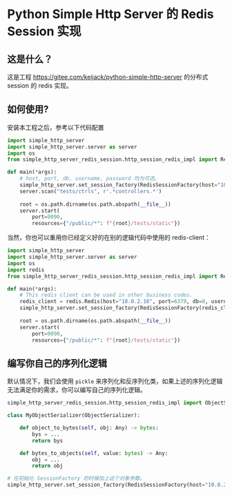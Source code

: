 # Python Simple Http Server 的 Redis Session 实现

## 这是什么？

这是工程 https://gitee.com/keijack/python-simple-http-server 的分布式 session 的 redis 实现。

## 如何使用?

安装本工程之后，参考以下代码配置

```python
import simple_http_server
import simple_http_server.server as server
import os
from simple_http_server_redis_session.http_session_redis_impl import RedisSessionFactory

def main(*args):
    # host, port, db, username, password 均为可选。
    simple_http_server.set_session_factory(RedisSessionFactory(host="10.0.2.16", port=6379, db=0, username="", password=""))
    server.scan("tests/ctrls", r'.*controllers.*')
    
    root = os.path.dirname(os.path.abspath(__file__))
    server.start(
        port=9090,
        resources={"/public/*": f"{root}/tests/static"})

```

当然，你也可以重用你已经定义好的在别的逻辑代码中使用的 redis-client：

```python
import simple_http_server
import simple_http_server.server as server
import os
import redis
from simple_http_server_redis_session.http_session_redis_impl import RedisSessionFactory

def main(*args):
    # This redis client can be used in other business codes.
    redis_client = redis.Redis(host="10.0.2.16", port=6379, db=0, username="", password="")
    simple_http_server.set_session_factory(RedisSessionFactory(redis_client=redis_client))
    
    root = os.path.dirname(os.path.abspath(__file__))
    server.start(
        port=9090,
        resources={"/public/*": f"{root}/tests/static"})

```

## 编写你自己的序列化逻辑

默认情况下，我们会使用 `pickle` 来序列化和反序列化类，如果上述的序列化逻辑无法满足你的需求，你可以编写自己的序列化逻辑。

```python
simple_http_server_redis_session.http_session_redis_impl import ObjectSerializer

class MyObjectSerializer(ObjectSerializer):

    def object_to_bytes(self, obj: Any) -> bytes:
        bys = ...
        return bys

    def bytes_to_objects(self, value: bytes) -> Any:
        obj = ...
        return obj

# 在初始化 SessionFactory 的时候加上这个对象参数。
simple_http_server.set_session_factory(RedisSessionFactory(host="10.0.2.16", port=6379, db=0, username="", password="", object_serializer=MyObjectSerializer()))
```

